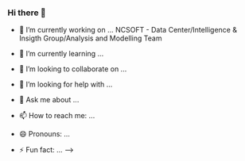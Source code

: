 ### Hi there 👋


- 🔭 I’m currently working on ...
NCSOFT - Data Center/Intelligence & Insigth Group/Analysis and Modelling Team


- 🌱 I’m currently learning ...
- 👯 I’m looking to collaborate on ...
- 🤔 I’m looking for help with ...
- 💬 Ask me about ...
- 📫 How to reach me: ...
- 😄 Pronouns: ...
- ⚡ Fun fact: ...
-->
